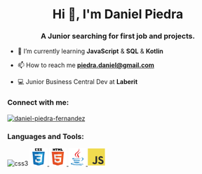 <h1 align="center">Hi 👋, I'm Daniel Piedra</h1>
<h3 align="center">A Junior searching for first job and projects.</h3>

- 🌱 I’m currently learning **JavaScript** & **SQL** & **Kotlin**

- 📫 How to reach me **piedra.daniel@gmail.com**

- 💻 Junior Business Central Dev at **Laberit**

<h3 align="left">Connect with me:</h3>
<p align="left">
<a href="https://linkedin.com/in/daniel-piedra-fernandez" target="blank"><img align="center" src="https://raw.githubusercontent.com/rahuldkjain/github-profile-readme-generator/master/src/images/icons/Social/linked-in-alt.svg" alt="daniel-piedra-fernandez" height="30" width="40" /></a>
</p>

<h3 align="left">Languages and Tools:</h3>
<p align="left"><img src="[https://raw.githubusercontent.com/devicons/devicon/master/icons/css3/css3-original-wordmark.svg](https://www.waldo.be/wp-content/uploads/2021/11/business-central-logo.png)" alt="css3" width="40" height="40"/> <a href="https://www.w3schools.com/css/" target="_blank" rel="noreferrer"> <img src="https://raw.githubusercontent.com/devicons/devicon/master/icons/css3/css3-original-wordmark.svg" alt="css3" width="40" height="40"/> </a> <a href="https://www.w3.org/html/" target="_blank" rel="noreferrer"> <img src="https://raw.githubusercontent.com/devicons/devicon/master/icons/html5/html5-original-wordmark.svg" alt="html5" width="40" height="40"/> </a> <a href="https://www.java.com" target="_blank" rel="noreferrer"> <img src="https://raw.githubusercontent.com/devicons/devicon/master/icons/java/java-original.svg" alt="java" width="40" height="40"/> </a> <a href="https://developer.mozilla.org/en-US/docs/Web/JavaScript" target="_blank" rel="noreferrer"> <img src="https://raw.githubusercontent.com/devicons/devicon/master/icons/javascript/javascript-original.svg" alt="javascript" width="40" height="40"/> </a> </p>

<!-- <p><img align="center" src="https://github-readme-stats.vercel.app/api/top-langs?username=danist0ne1508&show_icons=true&locale=en&layout=compact" alt="danist0ne1508" /></p> -->
